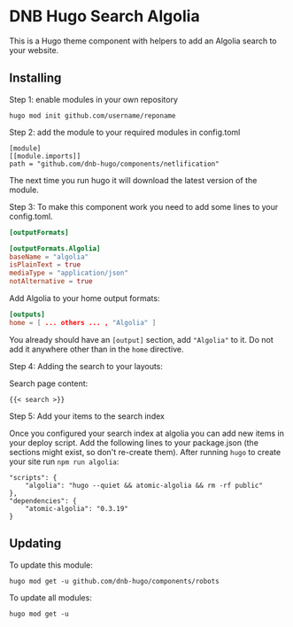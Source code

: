 # DNB Hugo Search Algolia

This is a Hugo theme component with helpers to add an Algolia search to your website.

## Installing

Step 1: enable modules in your own repository

```shell script
hugo mod init github.com/username/reponame
```

Step 2: add the module to your required modules in config.toml

```
[module]
[[module.imports]]
path = "github.com/dnb-hugo/components/netlification"
```

The next time you run hugo it will download the latest version of the module.

Step 3: To make this component work you need to add some lines to your config.toml. 

```toml
[outputFormats]

[outputFormats.Algolia]
baseName = "algolia"
isPlainText = true
mediaType = "application/json"
notAlternative = true
```

Add Algolia to your home output formats:

```toml
[outputs]
home = [ ... others ... , "Algolia" ]
```

You already should have an `[output]` section, add `"Algolia"` to it. Do not add it anywhere other than in the `home` directive.

Step 4: Adding the search to your layouts:

Search page content:

```gotemplate
{{< search >}}
```

Step 5: Add your items to the search index

Once you configured your search index at algolia you can add new items in your deploy script. Add the following lines to your package.json (the sections might exist, so don't re-create them). After running `hugo` to create your site run `npm run algolia`:

```
"scripts": {
    "algolia": "hugo --quiet && atomic-algolia && rm -rf public"
},
"dependencies": {
    "atomic-algolia": "0.3.19"
}
```

## Updating

To update this module:

```
hugo mod get -u github.com/dnb-hugo/components/robots
```

To update all modules:

```
hugo mod get -u
```
